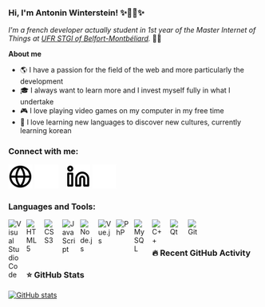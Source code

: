 ### Hi, I'm Antonin Winterstein! ✨🎄🎃✨

*I'm a french developer actually student in 1st year of the Master Internet of Things at [UFR STGI of Belfort-Montbéliard](https://stgi.univ-fcomte.fr/).* 👨‍🎓

**About me**

- 🌎 I have a passion for the field of the web and more particularly the development
- 🎓 I always want to learn more and I invest myself fully in what I undertake
- 🎮 I love playing video games on my computer in my free time
- 🙊 I love learning new languages to discover new cultures, currently learning korean

### Connect with me:

[![img_contact](./img/globe-light.svg)](https://antoninwinterstein.com/#gh-light-mode-only)
[![img_contact](./img/globe-dark.svg)](https://antoninwinterstein.com/#gh-dark-mode-only)
&nbsp;&nbsp;
[![img_contact](./img/linkedin-light.svg)](https://www.linkedin.com/in/antonin-winterstein-9b5478175/#gh-light-mode-only)
[![img_contact](./img/linkedin-dark.svg)](https://www.linkedin.com/in/antonin-winterstein-9b5478175/#gh-dark-mode-only)

### Languages and Tools:

[<img align="left" alt="Visual Studio Code" width="26px" src="https://cdn.jsdelivr.net/gh/devicons/devicon/icons/vscode/vscode-original.svg" style="padding-right:10px;" />][website]
[<img align="left" alt="HTML5" width="26px" src="https://cdn.jsdelivr.net/gh/devicons/devicon/icons/html5/html5-original.svg" style="padding-right:10px;" />][website]
[<img align="left" alt="CSS3" width="26px" src="https://cdn.jsdelivr.net/gh/devicons/devicon/icons/css3/css3-original.svg" style="padding-right:10px;" />][website]
[<img align="left" alt="JavaScript" width="26px" src="https://cdn.jsdelivr.net/gh/devicons/devicon/icons/javascript/javascript-original.svg" style="padding-right:10px;" />][website]
[<img align="left" alt="Node.js" width="26px" src="https://cdn.jsdelivr.net/gh/devicons/devicon/icons/nodejs/nodejs-original.svg" style="padding-right:10px;" />][website]
[<img align="left" alt="Vue.js" width="26px" src="https://cdn.jsdelivr.net/gh/devicons/devicon/icons/vuejs/vuejs-original.svg" style="padding-right:10px;" />][website]
[<img align="left" alt="PhP" width="26px" src="https://cdn.jsdelivr.net/gh/devicons/devicon/icons/php/php-original.svg" style="padding-right:10px;" />][website]
[<img align="left" alt="MySQL" width="26px" src="https://cdn.jsdelivr.net/gh/devicons/devicon/icons/mysql/mysql-original.svg" style="padding-right:10px;" />][website]
[<img align="left" alt="C++" width="26px" src="https://cdn.jsdelivr.net/gh/devicons/devicon/icons/cplusplus/cplusplus-original.svg" style="padding-right:10px;" />][website]
[<img align="left" alt="Qt" width="26px" src="https://cdn.jsdelivr.net/gh/devicons/devicon/icons/qt/qt-original.svg" style="padding-right:10px;" />][website]
[<img align="left" alt="Git" width="26px" src="https://cdn.jsdelivr.net/gh/devicons/devicon/icons/git/git-original.svg" style="padding-right:10px;" />][website]

<br />
<br />

### 🔥 Recent GitHub Activity

<!--START_SECTION:activity-->

<!--END_SECTION:activity-->

### ⭐ GitHub Stats

[![GitHub stats](https://github-readme-stats.vercel.app/api?username=Antonin-Winterstein&show_icons=true&hide_border=false&title_color=3B1F94f&icon_color=FFE500&bg_color=09131B&text_color=ffffff&border_color=0c1a25)](https://github.com/anuraghazra/github-readme-stats)

[website]: https://antoninwinterstein.com/
